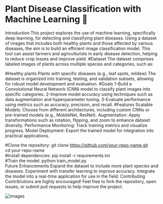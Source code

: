 # Plant Disease Classification with Machine Learning 🌱

Introduction
This project explores the use of machine learning, specifically deep learning, for detecting and classifying plant diseases. Using a dataset of images that includes both healthy plants and those affected by various diseases, the aim is to build an efficient image classification model. This tool can assist farmers and agriculturists in early disease detection, helping to reduce crop losses and improve yield.
#Dataset
The dataset comprises labeled images of plants across multiple species and categories, such as:

#Healthy plants
Plants with specific diseases (e.g., leaf spots, mildew)
The dataset is organized into training, testing, and validation subsets, allowing for robust model development and evaluation.
#Goals
1-Build a Convolutional Neural Network (CNN) model to classify plant images into specific categories.
2-Improve model accuracy using techniques such as data augmentation and hyperparameter tuning.
3-Evaluate performance using metrics such as accuracy, precision, and recall.
#Features
Scalable Models: Choose from different architectures, including custom CNNs or pre-trained models (e.g., MobileNet, ResNet).
Augmentation: Apply transformations such as rotation, flipping, and zoom to enhance dataset diversity.
Performance Monitoring: Track training metrics and visualize progress.
Model Deployment: Export the trained model for integration into practical applications.

#Clone the repository:
git clone https://github.com/your-repo-name.git  
cd your-repo-name  
#Install dependencies:
pip install -r requirements.txt  
#Train the model:
python train_model.py  
Future Enhancements
Expand the dataset to include more plant species and diseases.
Experiment with transfer learning to improve accuracy.
Integrate the model into a real-time application for use in the field.
Contributing
Contrib!utions are highly encouraged! Feel free to fork the repository, open issues, or submit pull requests to help improve the project.

![images](https://github.com/user-attachments/assets/6065d634-8b92-4456-9323-090744bf8d4a)
